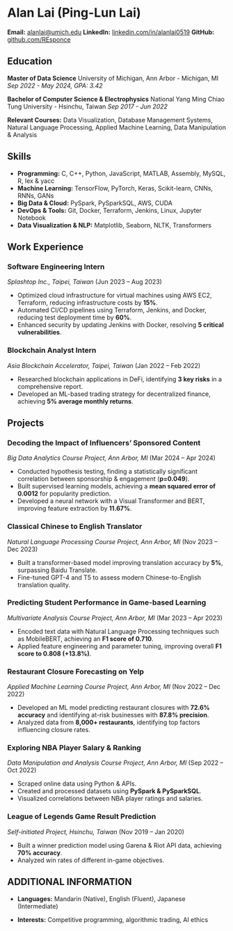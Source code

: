 # Alan Lai (Ping-Lun Lai)

<!-- **Location:** San Francisco, CA
**Phone:** (734) 450-6975 -->
**Email:** [alanlai@umich.edu](mailto:alanlai@umich.edu)
**LinkedIn:** [linkedin.com/in/alanlai0519](https://linkedin.com/in/alanlai0519)
**GitHub:** [github.com/REsponce](https://github.com/REsponce)

## Education

**Master of Data Science**
University of Michigan, Ann Arbor - Michigan, MI
*Sep 2022 - May 2024, GPA: 3.42*

**Bachelor of Computer Science & Electrophysics**
National Yang Ming Chiao Tung University - Hsinchu, Taiwan
*Sep 2017 - Jun 2022*

**Relevant Courses:** Data Visualization, Database Management Systems, Natural Language Processing, Applied Machine Learning, Data Manipulation & Analysis

## Skills

- **Programming:** C, C++, Python, JavaScript, MATLAB, Assembly, MySQL, R, lex & yacc 
- **Machine Learning:** TensorFlow, PyTorch, Keras, Scikit-learn, CNNs, RNNs, GANs  
- **Big Data & Cloud:** PySpark, PySparkSQL, AWS, CUDA  
- **DevOps & Tools:** Git, Docker, Terraform, Jenkins, Linux, Jupyter Notebook  
- **Data Visualization & NLP:** Matplotlib, Seaborn, NLTK, Transformers  

## Work Experience

### Software Engineering Intern  
*Splashtop Inc., Taipei, Taiwan* (Jun 2023 – Aug 2023)  
- Optimized cloud infrastructure for virtual machines using AWS EC2, Terraform, reducing infrastructure costs by **15%**.  
- Automated CI/CD pipelines using Terraform, Jenkins, and Docker, reducing test deployment time by **60%**.
- Enhanced security by updating Jenkins with Docker, resolving **5 critical vulnerabilities**.  

### Blockchain Analyst Intern  
*Asia Blockchain Accelerator, Taipei, Taiwan* (Jan 2022 – Feb 2022)  
- Researched blockchain applications in DeFi, identifying **3 key risks** in a comprehensive report.  
- Developed an ML-based trading strategy for decentralized finance, achieving **5% average monthly returns**.  

## Projects

### Decoding the Impact of Influencers’ Sponsored Content  
*Big Data Analytics Course Project, Ann Arbor, MI* (Mar 2024 – Apr 2024)  
- Conducted hypothesis testing, finding a statistically significant correlation between sponsorship & engagement (**p=0.049**).  
- Built supervised learning models, achieving a **mean squared error of 0.0012** for popularity prediction.  
- Developed a neural network with a Visual Transformer and BERT, improving feature extraction by **11.67%**.  

### Classical Chinese to English Translator  
*Natural Language Processing Course Project, Ann Arbor, MI* (Nov 2023 – Dec 2023)  
- Built a transformer-based model improving translation accuracy by **5%**, surpassing Baidu Translate.  
- Fine-tuned GPT-4 and T5 to assess modern Chinese-to-English translation quality.  

### Predicting Student Performance in Game-based Learning  
*Multivariate Analysis Course Project, Ann Arbor, MI* (Mar 2023 – Apr 2023)  
- Encoded text data with Natural Language Processing techniques such as MobileBERT, achieving an **F1 score of 0.710**.
- Applied feature engineering and parameter tuning, improving overall **F1 score to 0.808 (+13.8%)**.

### Restaurant Closure Forecasting on Yelp  
*Applied Machine Learning Course Project, Ann Arbor, MI* (Nov 2022 – Dec 2022)  
- Developed an ML model predicting restaurant closures with **72.6% accuracy** and identifying at-risk businesses with **87.8% precision**.  
- Analyzed data from **8,000+ restaurants**, identifying top factors influencing closure rates.  

### Exploring NBA Player Salary & Ranking  
*Data Manipulation and Analysis Course Project, Ann Arbor, MI* (Sep 2022 – Oct 2022)  
- Scraped online data using Python & APIs.  
- Created and processed datasets using **PySpark & PySparkSQL**.  
- Visualized correlations between NBA player ratings and salaries.  

### League of Legends Game Result Prediction  
*Self-initiated Project, Hsinchu, Taiwan* (Nov 2019 – Jan 2020)  
- Built a winner prediction model using Garena & Riot API data, achieving **70% accuracy**.  
- Analyzed win rates of different in-game objectives.  

## ADDITIONAL INFORMATION

- **Languages:** Mandarin (Native), English (Fluent), Japanese (Intermediate)
<!-- - **Certifications:** AWS Certified Cloud Practitioner (Pending)  -->
- **Interests:** Competitive programming, algorithmic trading, AI ethics

